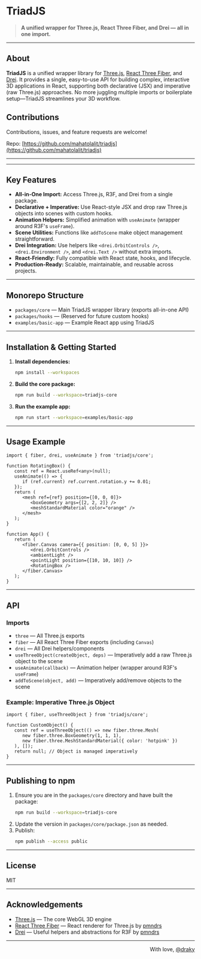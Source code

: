 

# TriadJS

> **A unified wrapper for Three.js, React Three Fiber, and Drei — all in one import.**

---


## About

**TriadJS** is a unified wrapper library for [Three.js](https://threejs.org/), [React Three Fiber](https://docs.pmnd.rs/react-three-fiber/), and [Drei](https://docs.pmnd.rs/drei/). It provides a single, easy-to-use API for building complex, interactive 3D applications in React, supporting both declarative (JSX) and imperative (raw Three.js) approaches. No more juggling multiple imports or boilerplate setup—TriadJS streamlines your 3D workflow.
## Contributions

Contributions, issues, and feature requests are welcome!

Repo: [https://github.com/mahatolalit/triadjs](https://github.com/mahatolalit/triadjs)

---

---

## Key Features

- **All-in-One Import:** Access Three.js, R3F, and Drei from a single package.
- **Declarative + Imperative:** Use React-style JSX and drop raw Three.js objects into scenes with custom hooks.
- **Animation Helpers:** Simplified animation with `useAnimate` (wrapper around R3F's `useFrame`).
- **Scene Utilities:** Functions like `addToScene` make object management straightforward.
- **Drei Integration:** Use helpers like `<drei.OrbitControls />`, `<drei.Environment />`, and `<drei.Text />` without extra imports.
- **React-Friendly:** Fully compatible with React state, hooks, and lifecycle.
- **Production-Ready:** Scalable, maintainable, and reusable across projects.

---

## Monorepo Structure

- `packages/core` — Main TriadJS wrapper library (exports all-in-one API)
- `packages/hooks` — (Reserved for future custom hooks)
- `examples/basic-app` — Example React app using TriadJS

---

## Installation & Getting Started

1. **Install dependencies:**
    ```sh
    npm install --workspaces
    ```
2. **Build the core package:**
   ```sh
   npm run build --workspace=triadjs-core
   ```
3. **Run the example app:**
    ```sh
    npm run start --workspace=examples/basic-app
    ```

---

## Usage Example

```tsx
import { fiber, drei, useAnimate } from 'triadjs/core';

function RotatingBox() {
   const ref = React.useRef<any>(null);
   useAnimate(() => {
      if (ref.current) ref.current.rotation.y += 0.01;
   });
   return (
      <mesh ref={ref} position={[0, 0, 0]}>
         <boxGeometry args={[2, 2, 2]} />
         <meshStandardMaterial color="orange" />
      </mesh>
   );
}

function App() {
   return (
      <fiber.Canvas camera={{ position: [0, 0, 5] }}>
         <drei.OrbitControls />
         <ambientLight />
         <pointLight position={[10, 10, 10]} />
         <RotatingBox />
      </fiber.Canvas>
   );
}
```

---

## API

### Imports

- `three` — All Three.js exports
- `fiber` — All React Three Fiber exports (including `Canvas`)
- `drei` — All Drei helpers/components
- `useThreeObject(createObject, deps)` — Imperatively add a raw Three.js object to the scene
- `useAnimate(callback)` — Animation helper (wrapper around R3F's `useFrame`)
- `addToScene(object, add)` — Imperatively add/remove objects to the scene

### Example: Imperative Three.js Object

```tsx
import { fiber, useThreeObject } from 'triadjs/core';

function CustomObject() {
   const ref = useThreeObject(() => new fiber.three.Mesh(
      new fiber.three.BoxGeometry(1, 1, 1),
      new fiber.three.MeshStandardMaterial({ color: 'hotpink' })
   ), []);
   return null; // Object is managed imperatively
}
```

---

## Publishing to npm

1. Ensure you are in the `packages/core` directory and have built the package:
    ```sh
   npm run build --workspace=triadjs-core
    ```
2. Update the version in `packages/core/package.json` as needed.
3. Publish:
    ```sh
    npm publish --access public
    ```

---

## License

MIT

---

## Acknowledgements

- [Three.js](https://threejs.org/) — The core WebGL 3D engine
- [React Three Fiber](https://github.com/pmndrs/react-three-fiber) — React renderer for Three.js by [pmndrs](https://github.com/pmndrs)
- [Drei](https://github.com/pmndrs/drei) — Useful helpers and abstractions for R3F by [pmndrs](https://github.com/pmndrs)

---

<div align="right">
With love, <a href="https://github.com/mahatolalit" target="_blank">@draky</a>
</div>
